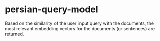 # persian-query-model
Based on the similarity of the user input query with the documents, the most relevant embedding vectors for the documents (or sentences) are returned.
